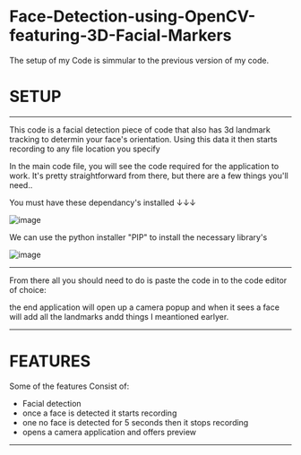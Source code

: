 # Face-Detection-using-OpenCV-featuring-3D-Facial-Markers

The setup of my Code is simmular to the previous version of my code.

# SETUP
___________________________________________________________________________________________________________________________________________

This code is a facial detection piece of code that also has 3d landmark tracking to determin your face's orientation. Using this data it then starts recording to any file location you specify

In the main code file, you will see the code required for the application to work. It's pretty straightforward from there, but there are a few things you'll need..


You must have these dependancy's installed ↓↓↓

![image](https://github.com/offEVO/Face-Detection-using-OpenCV-featuring-3D-Facial-Markers/assets/140699812/e6caf7b3-f32d-4650-ae2b-bdc80f3c036b)


We can use the python installer "PIP" to install the necessary library's

![image](https://github.com/offEVO/Face-Detection-using-OpenCV-featuring-3D-Facial-Markers/assets/140699812/33be8a46-b914-4a5c-86bd-c8702ab67091)
___________________________________________________________________________________________________________________________________________
From there all you should need to do is paste the code in to the code editor of choice:

the end application will open up a camera popup and when it sees a face will add all the landmarks andd things I meantioned earlyer.
___________________________________________________________________________________________________________________________________________
# FEATURES

Some of the features Consist of:
- Facial detection
- once a face is detected it starts recording
- one no face is detected for 5 seconds then it stops recording
- opens a camera application and offers preview
_________________________________________________
